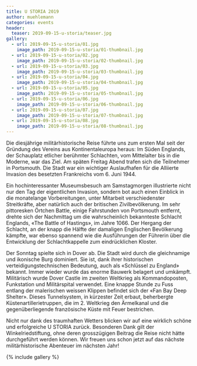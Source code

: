 ```yaml
---
title: U STORIA 2019
author: muehlemann
categories: events
header:
  teaser: 2019-09-15-u-storia/teaser.jpg
gallery:
  - url: 2019-09-15-u-storia/01.jpg
    image_path: 2019-09-15-u-storia/01-thumbnail.jpg
  - url: 2019-09-15-u-storia/02.jpg
    image_path: 2019-09-15-u-storia/02-thumbnail.jpg
  - url: 2019-09-15-u-storia/03.jpg
    image_path: 2019-09-15-u-storia/03-thumbnail.jpg
  - url: 2019-09-15-u-storia/04.jpg
    image_path: 2019-09-15-u-storia/04-thumbnail.jpg
  - url: 2019-09-15-u-storia/05.jpg
    image_path: 2019-09-15-u-storia/05-thumbnail.jpg
  - url: 2019-09-15-u-storia/06.jpg
    image_path: 2019-09-15-u-storia/06-thumbnail.jpg
  - url: 2019-09-15-u-storia/07.jpg
    image_path: 2019-09-15-u-storia/07-thumbnail.jpg
  - url: 2019-09-15-u-storia/08.jpg
    image_path: 2019-09-15-u-storia/08-thumbnail.jpg
---
```


Die diesjährige militärhistorische Reise führte uns zum ersten Mal seit der Gründung des Vereins aus Kontinentaleuropa heraus: Im Süden Englands, der Schauplatz etlicher berühmter Schlachten, vom Mittelalter bis in die Moderne, war das Ziel. Am späten Freitag Abend trafen sich die Teilnehmer in Portsmouth. Die Stadt war ein wichtiger Auslaufhafen für die Alliierte Invasion des besetzten Frankreichs vom 6. Juni 1944.

Ein hochinteressanter Museumsbesuch am Samstagmorgen illustrierte nicht nur den Tag der eigentlichen Invasion, sondern bot auch einen Einblick in die monatelange Vorbereitungen, unter Mitarbeit verschiedenster Streitkräfte, aber natürlich auch der britischen Zivilbevölkerung. Im sehr pittoresken Örtchen Battle, einige Fahrstunden von Portsmouth entfernt, drehte sich der Nachmittag um die wahrscheinlich bekannteste Schlacht Englands, «The Battle of Hastings», im Jahre 1066. Der Hergang der Schlacht, an der knapp die Hälfte der damaligen Englischen Bevölkerung kämpfte, war ebenso spannend wie die Ausführungen der Führerin über die Entwicklung der Schlachtkappelle zum eindrücklichen Kloster.

Der Sonntag spielte sich in Dover ab. Die Stadt wird durch die gleichnamige und ikonische Burg dominiert. Sie ist, dank ihrer historischen verteidigungstechnischen Bedeutung, auch als «Schlüssel zu England» bekannt. Immer wieder wurde das enorme Bauwerk belagert und umkämpft. Militärisch wurde Dover Castle im zweiten Weltkrieg als Kommandoposten, Funkstation und Militärspital verwendet. Eine knappe Stunde zu Fuss entlang der malerischen weissen Klippen befindet sich der «Fan Bay Deep Shelter». Dieses Tunnelsystem, in kürzester Zeit erbaut, beherbergte Küstenartillerietruppen, die im 2. Weltkrieg den Ärmelkanal und die gegenüberliegende französische Küste mit Feuer bestrichen.

Nicht nur dank des traumhaften Wetters blicken wir auf eine wirklich schöne und erfolgreiche U STORIA zurück. Besonderen Dank gilt der Winkelriedstiftung, ohne deren grosszügigen Beitrag die Reise nicht hätte durchgeführt werden können. Wir freuen uns schon jetzt auf das nächste militärhistorische Abenteuer im nächsten Jahr!

{% include gallery %}
